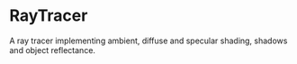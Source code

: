 # RayTracer
A ray tracer implementing ambient, diffuse and specular shading, shadows and object reflectance.

